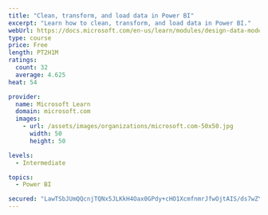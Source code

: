 ```yaml
---
title: "Clean, transform, and load data in Power BI"
excerpt: "Learn how to clean, transform, and load data in Power BI."
webUrl: https://docs.microsoft.com/en-us/learn/modules/design-data-model-power-bi/
type: course
price: Free
length: PT2H1M
ratings:
  count: 32
  average: 4.625
heat: 54

provider:
  name: Microsoft Learn
  domain: microsoft.com
  images:
    - url: /assets/images/organizations/microsoft.com-50x50.jpg
      width: 50
      height: 50

levels:
  - Intermediate

topics:
  - Power BI

secured: "LawTSbJUmQQcnjTQNx5JLKkH4Oax0GPdy+cHO1XcmfnmrJfwOjtAIS/ds7wZYihcyu6AhUlCdR4WpgUbqdGYN03I8+sPklpR5b+fejcm158Tx9fOsBANKnfqkAl8lGqITKHZG9OpNOfltdmFIorwfwMy59ffKQuBQA9VBDkQJCNHLt9IBhWK3+oUhqjFP6nicy8nJxMmtvdAfNnw/jjr9gNHI7pIf8fuUmMOtbdG2DC0Ylj9A/wqU4ldSgY5zpbbGUVRGjvF5ZapZQkzMQYVekcMPeGkdjbe3sYQH22EekYbZ1SCu7iQuVBfdqayDrdkYZ7tSH8UIbSsrMolBFyODTWczl/IfnD51C8lMys2KlaDlGNABiBh6I4tugRkvagP51bF18nWj/lNOukHDRRM7w==;T/uMwawJisCn5V67mfP2DQ=="
---
```


